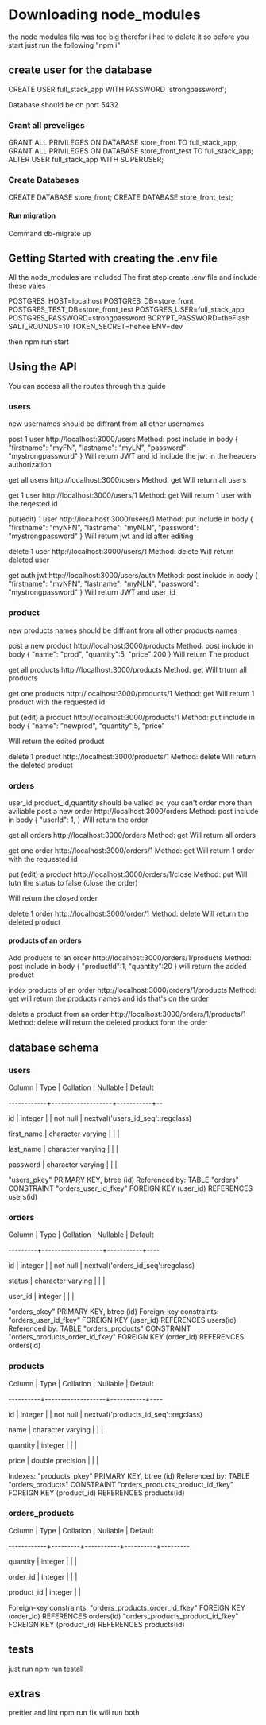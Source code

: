 # Downloading node_modules

the node modules file was too big therefor i had to delete it
so before you start just run the following
"npm i"

## create user for the database

CREATE USER full_stack_app WITH PASSWORD 'strongpassword';

Database should be on port 5432

### Grant all preveliges

GRANT ALL PRIVILEGES ON DATABASE store_front TO full_stack_app;
GRANT ALL PRIVILEGES ON DATABASE store_front_test TO full_stack_app;
ALTER USER full_stack_app WITH SUPERUSER;

### Create Databases

CREATE DATABASE store_front;
CREATE DATABASE store_front_test;

#### Run migration

Command db-migrate up

## Getting Started with creating the .env file

All the node_modules are included
The first step create .env file and include these vales

POSTGRES_HOST=localhost
POSTGRES_DB=store_front
POSTGRES_TEST_DB=store_front_test
POSTGRES_USER=full_stack_app
POSTGRES_PASSWORD=strongpassword
BCRYPT_PASSWORD=theFlash
SALT_ROUNDS=10
TOKEN_SECRET=hehee
ENV=dev

then
npm run start

## Using the API

You can access all the routes through this guide

### users

new usernames should be diffrant from all other usernames

post 1 user http://localhost:3000/users Method: post
include in body {
"firstname": "myFN",
"lastname": "myLN",
"password": "mystrongpassword"
}
Will return JWT and id
include the jwt in the headers authorization

get all users http://localhost:3000/users Method: get
Will return all users

get 1 user http://localhost:3000/users/1 Method: get
Will return 1 user with the reqested id

put(edit) 1 user http://localhost:3000/users/1 Method: put
include in body {
"firstname": "myNFN",
"lastname": "myNLN",
"password": "mystrongpassword"
}
Will return jwt and id after editing

delete 1 user http://localhost:3000/users/1 Method: delete
Will return deleted user

get auth jwt http://localhost:3000/users/auth Method: post
include in body {
"firstname": "myNFN",
"lastname": "myNLN",
"password": "mystrongpassword"
}
Will return JWT and user_id

### product

new products names should be diffrant from all other products names

post a new product http://localhost:3000/products Method: post
include in body {
"name": "prod",
"quantity":5,
"price":200
}
Will return The product

get all products http://localhost:3000/products Method: get
Will trturn all products

get one products http://localhost:3000/products/1 Method: get
Will return 1 product with the requested id

put (edit) a product http://localhost:3000/products/1 Method: put
include in body {
"name": "newprod",
"quantity":5,
"price"

Will return the edited product

delete 1 product http://localhost:3000/products/1 Method: delete
Will return the deleted product

### orders

user_id,product_id,quantity should be valied
ex: you can't order more than aviliable
post a new order http://localhost:3000/orders Method: post
include in body {
"userId": 1,
}
Will return the order

get all orders http://localhost:3000/orders Method: get
Will return all orders

get one order http://localhost:3000/orders/1 Method: get
Will return 1 order with the requested id

put (edit) a product http://localhost:3000/orders/1/close Method: put
Will tutn the status to false (close the order)

Will return the closed order

delete 1 order http://localhost:3000/order/1 Method: delete
Will return the deleted product

#### products of an orders

Add products to an order
http://localhost:3000/orders/1/products Method: post
include in body {
"productId":1,
"quantity":20
}
will return the added product

index products of an order
http://localhost:3000/orders/1/products Method: get
will return the products names and ids that's on the order

delete a product from an order
http://localhost:3000/orders/1/products/1 Method: delete
will return the deleted product form the order

## database schema

### users

Column | Type | Collation | Nullable | Default

------------+-------------------+-----------+--

id | integer | | not null | nextval('users_id_seq'::regclass)

first_name | character varying | | |

last_name | character varying | | |

password | character varying | | |

"users_pkey" PRIMARY KEY, btree (id)
Referenced by:
TABLE "orders" CONSTRAINT "orders_user_id_fkey" FOREIGN KEY (user_id) REFERENCES users(id)

### orders

Column | Type | Collation | Nullable | Default

---------+-------------------+-----------+----

id | integer | | not null | nextval('orders_id_seq'::regclass)

status | character varying | | |

user_id | integer | | |

"orders_pkey" PRIMARY KEY, btree (id)
Foreign-key constraints:
"orders_user_id_fkey" FOREIGN KEY (user_id) REFERENCES users(id)
Referenced by:
TABLE "orders_products" CONSTRAINT "orders_products_order_id_fkey" FOREIGN KEY (order_id) REFERENCES orders(id)

### products

Column | Type | Collation | Nullable | Default

----------+-------------------+-----------+----

id | integer | | not null | nextval('products_id_seq'::regclass)

name | character varying | | |

quantity | integer | | |

price | double precision | | |

Indexes:
"products_pkey" PRIMARY KEY, btree (id)
Referenced by:
TABLE "orders_products" CONSTRAINT "orders_products_product_id_fkey" FOREIGN KEY (product_id) REFERENCES products(id)

### orders_products

Column | Type | Collation | Nullable | Default

------------+---------+-----------+----------+---------

quantity | integer | | |

order_id | integer | | |

product_id | integer | |

Foreign-key constraints:
"orders_products_order_id_fkey" FOREIGN KEY (order_id) REFERENCES orders(id)
"orders_products_product_id_fkey" FOREIGN KEY (product_id) REFERENCES products(id)

## tests

just run npm run testall

## extras

prettier and lint
npm run fix
will run both
